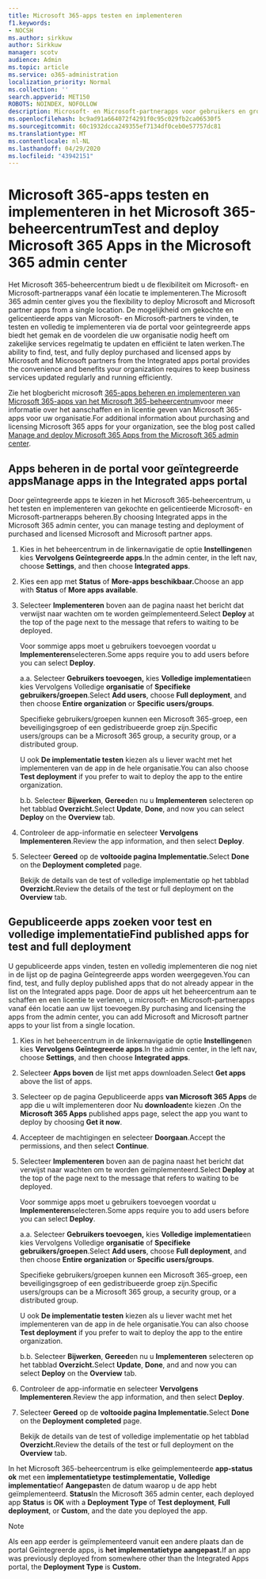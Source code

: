 ```yaml
---
title: Microsoft 365-apps testen en implementeren
f1.keywords:
- NOCSH
ms.author: sirkkuw
author: Sirkkuw
manager: scotv
audience: Admin
ms.topic: article
ms.service: o365-administration
localization_priority: Normal
ms.collection: ''
search.appverid: MET150
ROBOTS: NOINDEX, NOFOLLOW
description: Microsoft- en Microsoft-partnerapps voor gebruikers en groepen in uw organisatie zoeken, testen en implementeren vanuit de portal voor geïntegreerde apps in het Microsoft 365-beheercentrum.
ms.openlocfilehash: bc9ad91a664072f4291f0c95c029fb2ca06530f5
ms.sourcegitcommit: 60c1932dcca249355ef7134df0ceb0e57757dc81
ms.translationtype: MT
ms.contentlocale: nl-NL
ms.lasthandoff: 04/29/2020
ms.locfileid: "43942151"
---
```

# <a name="test-and-deploy-microsoft-365-apps-in-the-microsoft-365-admin-center"></a><span data-ttu-id="b3d14-103">Microsoft 365-apps testen en implementeren in het Microsoft 365-beheercentrum</span><span class="sxs-lookup"><span data-stu-id="b3d14-103">Test and deploy Microsoft 365 Apps in the Microsoft 365 admin center</span></span>

<span data-ttu-id="b3d14-104">Het Microsoft 365-beheercentrum biedt u de flexibiliteit om Microsoft- en Microsoft-partnerapps vanaf één locatie te implementeren.</span><span class="sxs-lookup"><span data-stu-id="b3d14-104">The Microsoft 365 admin center gives you the flexibility to deploy Microsoft and Microsoft partner apps from a single location.</span></span> <span data-ttu-id="b3d14-105">De mogelijkheid om gekochte en gelicentieerde apps van Microsoft- en Microsoft-partners te vinden, te testen en volledig te implementeren via de portal voor geïntegreerde apps biedt het gemak en de voordelen die uw organisatie nodig heeft om zakelijke services regelmatig te updaten en efficiënt te laten werken.</span><span class="sxs-lookup"><span data-stu-id="b3d14-105">The ability to find, test, and fully deploy purchased and licensed apps by Microsoft and Microsoft partners from the Integrated apps portal provides the convenience and benefits your organization requires to keep business services updated regularly and running efficiently.</span></span>  

<span data-ttu-id="b3d14-106">Zie het blogbericht microsoft [365-apps beheren en implementeren van Microsoft 365-apps van het Microsoft 365-beheercentrum](https://techcommunity.microsoft.com/t5/microsoft-365-blog/manage-and-deploy-microsoft-365-apps-from-the-microsoft-365/ba-p/1194324)voor meer informatie over het aanschaffen en in licentie geven van Microsoft 365-apps voor uw organisatie.</span><span class="sxs-lookup"><span data-stu-id="b3d14-106">For additional information about purchasing and licensing Microsoft 365 apps for your organization, see the blog post called [Manage and deploy Microsoft 365 Apps from the Microsoft 365 admin center](https://techcommunity.microsoft.com/t5/microsoft-365-blog/manage-and-deploy-microsoft-365-apps-from-the-microsoft-365/ba-p/1194324).</span></span>
  
## <a name="manage-apps-in-the-integrated-apps-portal"></a><span data-ttu-id="b3d14-107">Apps beheren in de portal voor geïntegreerde apps</span><span class="sxs-lookup"><span data-stu-id="b3d14-107">Manage apps in the Integrated apps portal</span></span>

<span data-ttu-id="b3d14-108">Door geïntegreerde apps te kiezen in het Microsoft 365-beheercentrum, u het testen en implementeren van gekochte en gelicentieerde Microsoft- en Microsoft-partnerapps beheren.</span><span class="sxs-lookup"><span data-stu-id="b3d14-108">By choosing Integrated apps in the Microsoft 365 admin center, you can manage testing and deployment of purchased and licensed Microsoft and Microsoft partner apps.</span></span> 

1. <span data-ttu-id="b3d14-109">Kies in het beheercentrum in de linkernavigatie de optie **Instellingen**en kies **Vervolgens Geïntegreerde apps**.</span><span class="sxs-lookup"><span data-stu-id="b3d14-109">In the admin center, in the left nav, choose **Settings**, and then choose **Integrated apps**.</span></span> 

2. <span data-ttu-id="b3d14-110">Kies een app met **Status** of **More-apps beschikbaar.**</span><span class="sxs-lookup"><span data-stu-id="b3d14-110">Choose an app with **Status** of **More apps available**.</span></span>

3. <span data-ttu-id="b3d14-111">Selecteer **Implementeren** boven aan de pagina naast het bericht dat verwijst naar wachten om te worden geïmplementeerd.</span><span class="sxs-lookup"><span data-stu-id="b3d14-111">Select **Deploy** at the top of the page next to the message that refers to waiting to be deployed.</span></span>

    <span data-ttu-id="b3d14-112">Voor sommige apps moet u gebruikers toevoegen voordat u **Implementeren**selecteren.</span><span class="sxs-lookup"><span data-stu-id="b3d14-112">Some apps require you to add users before you can select **Deploy**.</span></span>

    <span data-ttu-id="b3d14-113">a.</span><span class="sxs-lookup"><span data-stu-id="b3d14-113">a.</span></span> <span data-ttu-id="b3d14-114">Selecteer **Gebruikers toevoegen,** kies **Volledige implementatie**en kies Vervolgens Volledige **organisatie** of **Specifieke gebruikers/groepen**.</span><span class="sxs-lookup"><span data-stu-id="b3d14-114">Select **Add users**, choose **Full deployment**, and then choose **Entire organization** or **Specific users/groups**.</span></span>

    <span data-ttu-id="b3d14-115">Specifieke gebruikers/groepen kunnen een Microsoft 365-groep, een beveiligingsgroep of een gedistribueerde groep zijn.</span><span class="sxs-lookup"><span data-stu-id="b3d14-115">Specific users/groups can be a Microsoft 365 group, a security group, or a distributed group.</span></span>

    <span data-ttu-id="b3d14-116">U ook **De implementatie testen** kiezen als u liever wacht met het implementeren van de app in de hele organisatie.</span><span class="sxs-lookup"><span data-stu-id="b3d14-116">You can also choose **Test deployment** if you prefer to wait to deploy the app to the entire organization.</span></span>

    <span data-ttu-id="b3d14-117">b.</span><span class="sxs-lookup"><span data-stu-id="b3d14-117">b.</span></span> <span data-ttu-id="b3d14-118">Selecteer **Bijwerken**, **Gereed**en nu u **Implementeren** selecteren op het tabblad **Overzicht.**</span><span class="sxs-lookup"><span data-stu-id="b3d14-118">Select **Update**, **Done**, and now you can select **Deploy** on the **Overview** tab.</span></span>  

4. <span data-ttu-id="b3d14-119">Controleer de app-informatie en selecteer **Vervolgens Implementeren**.</span><span class="sxs-lookup"><span data-stu-id="b3d14-119">Review the app information, and then select **Deploy**.</span></span> 

5. <span data-ttu-id="b3d14-120">Selecteer **Gereed** op de **voltooide pagina Implementatie.**</span><span class="sxs-lookup"><span data-stu-id="b3d14-120">Select **Done** on the **Deployment completed** page.</span></span> 

    <span data-ttu-id="b3d14-121">Bekijk de details van de test of volledige implementatie op het tabblad **Overzicht.**</span><span class="sxs-lookup"><span data-stu-id="b3d14-121">Review the details of the test or full deployment on the **Overview** tab.</span></span>

## <a name="find-published-apps-for-test-and-full-deployment"></a><span data-ttu-id="b3d14-122">Gepubliceerde apps zoeken voor test en volledige implementatie</span><span class="sxs-lookup"><span data-stu-id="b3d14-122">Find published apps for test and full deployment</span></span> 

<span data-ttu-id="b3d14-123">U gepubliceerde apps vinden, testen en volledig implementeren die nog niet in de lijst op de pagina Geïntegreerde apps worden weergegeven.</span><span class="sxs-lookup"><span data-stu-id="b3d14-123">You can find, test, and fully deploy published apps that do not already appear in the list on the Integrated apps page.</span></span> <span data-ttu-id="b3d14-124">Door de apps uit het beheercentrum aan te schaffen en een licentie te verlenen, u microsoft- en Microsoft-partnerapps vanaf één locatie aan uw lijst toevoegen.</span><span class="sxs-lookup"><span data-stu-id="b3d14-124">By purchasing and licensing the apps from the admin center, you can add Microsoft and Microsoft partner apps to your list from a single location.</span></span>

1. <span data-ttu-id="b3d14-125">Kies in het beheercentrum in de linkernavigatie de optie **Instellingen**en kies **Vervolgens Geïntegreerde apps**.</span><span class="sxs-lookup"><span data-stu-id="b3d14-125">In the admin center, in the left nav, choose **Settings**, and then choose **Integrated apps**.</span></span> 

2. <span data-ttu-id="b3d14-126">Selecteer **Apps boven** de lijst met apps downloaden.</span><span class="sxs-lookup"><span data-stu-id="b3d14-126">Select **Get apps** above the list of apps.</span></span>

3. <span data-ttu-id="b3d14-127">Selecteer op de pagina Gepubliceerde apps **van Microsoft 365 Apps** de app die u wilt implementeren door Nu **downloaden**te kiezen .</span><span class="sxs-lookup"><span data-stu-id="b3d14-127">On the **Microsoft 365 Apps** published apps page, select the app you want to deploy by choosing **Get it now**.</span></span>

4. <span data-ttu-id="b3d14-128">Accepteer de machtigingen en selecteer **Doorgaan**.</span><span class="sxs-lookup"><span data-stu-id="b3d14-128">Accept the permissions, and then select **Continue**.</span></span>

5. <span data-ttu-id="b3d14-129">Selecteer **Implementeren** boven aan de pagina naast het bericht dat verwijst naar wachten om te worden geïmplementeerd.</span><span class="sxs-lookup"><span data-stu-id="b3d14-129">Select **Deploy** at the top of the page next to the message that refers to waiting to be deployed.</span></span>

    <span data-ttu-id="b3d14-130">Voor sommige apps moet u gebruikers toevoegen voordat u **Implementeren**selecteren.</span><span class="sxs-lookup"><span data-stu-id="b3d14-130">Some apps require you to add users before you can select **Deploy**.</span></span>

    <span data-ttu-id="b3d14-131">a.</span><span class="sxs-lookup"><span data-stu-id="b3d14-131">a.</span></span> <span data-ttu-id="b3d14-132">Selecteer **Gebruikers toevoegen,** kies **Volledige implementatie**en kies Vervolgens Volledige **organisatie** of **Specifieke gebruikers/groepen**.</span><span class="sxs-lookup"><span data-stu-id="b3d14-132">Select **Add users**, choose **Full deployment**, and then choose **Entire organization** or **Specific users/groups**.</span></span>

    <span data-ttu-id="b3d14-133">Specifieke gebruikers/groepen kunnen een Microsoft 365-groep, een beveiligingsgroep of een gedistribueerde groep zijn.</span><span class="sxs-lookup"><span data-stu-id="b3d14-133">Specific users/groups can be a Microsoft 365 group, a security group, or a distributed group.</span></span>

    <span data-ttu-id="b3d14-134">U ook **De implementatie testen** kiezen als u liever wacht met het implementeren van de app in de hele organisatie.</span><span class="sxs-lookup"><span data-stu-id="b3d14-134">You can also choose **Test deployment** if you prefer to wait to deploy the app to the entire organization.</span></span>

    <span data-ttu-id="b3d14-135">b.</span><span class="sxs-lookup"><span data-stu-id="b3d14-135">b.</span></span> <span data-ttu-id="b3d14-136">Selecteer **Bijwerken**, **Gereed**en nu u **Implementeren** selecteren op het tabblad **Overzicht.**</span><span class="sxs-lookup"><span data-stu-id="b3d14-136">Select **Update**, **Done**, and and now you can select **Deploy** on the **Overview** tab.</span></span>  

6. <span data-ttu-id="b3d14-137">Controleer de app-informatie en selecteer **Vervolgens Implementeren**.</span><span class="sxs-lookup"><span data-stu-id="b3d14-137">Review the app information, and then select **Deploy**.</span></span> 

7. <span data-ttu-id="b3d14-138">Selecteer **Gereed** op de **voltooide pagina Implementatie.**</span><span class="sxs-lookup"><span data-stu-id="b3d14-138">Select **Done** on the **Deployment completed** page.</span></span> 

    <span data-ttu-id="b3d14-139">Bekijk de details van de test of volledige implementatie op het tabblad **Overzicht.**</span><span class="sxs-lookup"><span data-stu-id="b3d14-139">Review the details of the test or full deployment on the **Overview** tab.</span></span>

<span data-ttu-id="b3d14-140">In het Microsoft 365-beheercentrum is elke geïmplementeerde **app-status ok** met een **implementatietype** **testimplementatie,** **Volledige implementatie**of **Aangepast**en de datum waarop u de app hebt geïmplementeerd. **Status**</span><span class="sxs-lookup"><span data-stu-id="b3d14-140">In the Microsoft 365 admin center, each deployed app **Status** is **OK** with a **Deployment Type** of **Test deployment**, **Full deployment**, or **Custom**, and the date you deployed the app.</span></span>

> [!NOTE]
> <span data-ttu-id="b3d14-141">Als een app eerder is geïmplementeerd vanuit een andere plaats dan de portal Geïntegreerde apps, is **het implementatietype** **aangepast.**</span><span class="sxs-lookup"><span data-stu-id="b3d14-141">If an app was previously deployed from somewhere other than the Integrated Apps portal, the **Deployment Type** is **Custom.**</span></span>
  